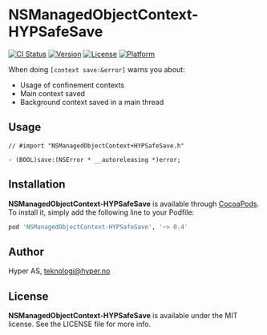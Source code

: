 # NSManagedObjectContext-HYPSafeSave

[![CI Status](http://img.shields.io/travis/hyperoslo/NSManagedObjectContext-HYPSafeSave.svg?style=flat)](https://travis-ci.org/hyperoslo/NSManagedObjectContext-HYPSafeSave)
[![Version](https://img.shields.io/cocoapods/v/NSManagedObjectContext-HYPSafeSave.svg?style=flat)](http://cocoadocs.org/docsets/NSManagedObjectContext-HYPSafeSave)
[![License](https://img.shields.io/cocoapods/l/NSManagedObjectContext-HYPSafeSave.svg?style=flat)](http://cocoadocs.org/docsets/NSManagedObjectContext-HYPSafeSave)
[![Platform](https://img.shields.io/cocoapods/p/NSManagedObjectContext-HYPSafeSave.svg?style=flat)](http://cocoadocs.org/docsets/NSManagedObjectContext-HYPSafeSave)

When doing `[context save:&error]` warns you about:

- Usage of confinement contexts
- Main context saved
- Background context saved in a main thread

## Usage

```objc
// #import "NSManagedObjectContext+HYPSafeSave.h"

- (BOOL)save:(NSError * __autoreleasing *)error;
```

## Installation

**NSManagedObjectContext-HYPSafeSave** is available through [CocoaPods](http://cocoapods.org). To install
it, simply add the following line to your Podfile:

```ruby
pod 'NSManagedObjectContext-HYPSafeSave', '~> 0.4'
```

## Author

Hyper AS, teknologi@hyper.no

## License

**NSManagedObjectContext-HYPSafeSave** is available under the MIT license. See the LICENSE file for more info.
